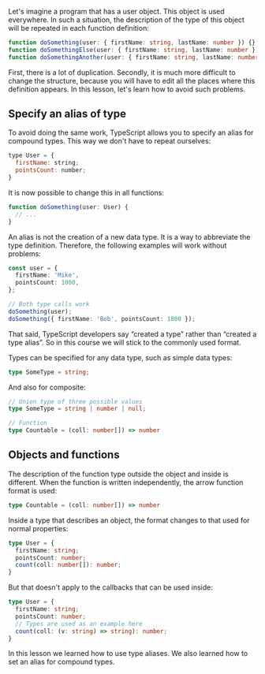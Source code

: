 
Let's imagine a program that has a user object. This object is used everywhere. In such a situation, the description of the type of this object will be repeated in each function definition:

```typescript
function doSomething(user: { firstName: string, lastName: number }) {}
function doSomethingElse(user: { firstName: string, lastName: number }) {}
function doSomethingAnother(user: { firstName: string, lastName: number }) {}
````

First, there is a lot of duplication. Secondly, it is much more difficult to change the structure, because you will have to edit all the places where this definition appears. In this lesson, let's learn how to avoid such problems.

## Specify an alias of type

To avoid doing the same work, TypeScript allows you to specify an alias for compound types. This way we don't have to repeat ourselves:

```javascript
type User = {
  firstName: string;
  pointsCount: number;
}
```

It is now possible to change this in all functions:

```typescript
function doSomething(user: User) {
  // ...
}
```

An alias is not the creation of a new data type. It is a way to abbreviate the type definition. Therefore, the following examples will work without problems:

```typescript
const user = {
  firstName: 'Mike',
  pointsCount: 1000,
};

// Both type calls work
doSomething(user);
doSomething({ firstName: 'Bob', pointsCount: 1800 });
```

That said, TypeScript developers say “created a type” rather than “created a type alias”. So in this course we will stick to the commonly used format.

Types can be specified for any data type, such as simple data types:

```typescript
type SomeType = string;
```

And also for composite:

```typescript
// Union type of three possible values
type SomeType = string | number | null;

// Function
type Countable = (coll: number[]) => number
```

## Objects and functions

The description of the function type outside the object and inside is different. When the function is written independently, the arrow function format is used:

```typescript
type Countable = (coll: number[]) => number
```

Inside a type that describes an object, the format changes to that used for normal properties:

```typescript
type User = {
  firstName: string;
  pointsCount: number;
  count(coll: number[]): number;
}
```

But that doesn't apply to the callbacks that can be used inside:

```typescript
type User = {
  firstName: string;
  pointsCount: number;
  // Types are used as an example here
  count(coll: (v: string) => string): number;
}
```

In this lesson we learned how to use type aliases. We also learned how to set an alias for compound types.